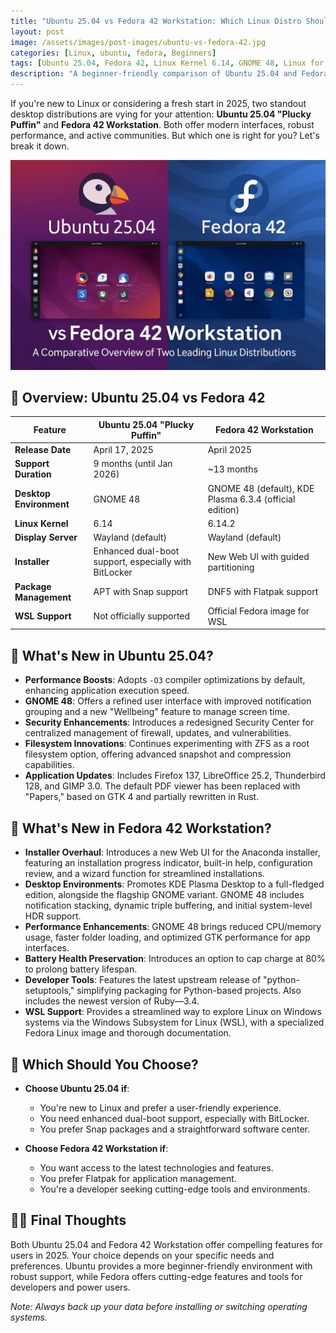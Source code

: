 ```yaml
---
title: "Ubuntu 25.04 vs Fedora 42 Workstation: Which Linux Distro Should You Choose in 2025?"
layout: post
image: /assets/images/post-images/ubuntu-vs-fedora-42.jpg
categories: [Linux, ubuntu, fedora, Beginners]
tags: [Ubuntu 25.04, Fedora 42, Linux Kernel 6.14, GNOME 48, Linux for Beginners]
description: "A beginner-friendly comparison of Ubuntu 25.04 and Fedora 42 Workstation, highlighting key features, differences, and which is best for you in 2025."
---
```


If you're new to Linux or considering a fresh start in 2025, two standout desktop distributions are vying for your attention: **Ubuntu 25.04 "Plucky Puffin"** and **Fedora 42 Workstation**. Both offer modern interfaces, robust performance, and active communities. But which one is right for you? Let's break it down.

![Ubuntu 25.04 vs Fedora 42 Workstation featured image](/assets/images/post-images/ubuntu-vs-fedora-42.jpg)

## 🐧 Overview: Ubuntu 25.04 vs Fedora 42

| Feature               | Ubuntu 25.04 "Plucky Puffin" | Fedora 42 Workstation       |
|-----------------------|------------------------------|-----------------------------|
| **Release Date**      | April 17, 2025               | April 2025                  |
| **Support Duration**  | 9 months (until Jan 2026)    | ~13 months                  |
| **Desktop Environment** | GNOME 48                     | GNOME 48 (default), KDE Plasma 6.3.4 (official edition) |
| **Linux Kernel**      | 6.14                          | 6.14.2                      |
| **Display Server**    | Wayland (default)             | Wayland (default)           |
| **Installer**         | Enhanced dual-boot support, especially with BitLocker | New Web UI with guided partitioning |
| **Package Management**| APT with Snap support         | DNF5 with Flatpak support   |
| **WSL Support**       | Not officially supported      | Official Fedora image for WSL |

## 🚀 What's New in Ubuntu 25.04?

- **Performance Boosts**: Adopts `-O3` compiler optimizations by default, enhancing application execution speed.
- **GNOME 48**: Offers a refined user interface with improved notification grouping and a new "Wellbeing" feature to manage screen time.
- **Security Enhancements**: Introduces a redesigned Security Center for centralized management of firewall, updates, and vulnerabilities.
- **Filesystem Innovations**: Continues experimenting with ZFS as a root filesystem option, offering advanced snapshot and compression capabilities.
- **Application Updates**: Includes Firefox 137, LibreOffice 25.2, Thunderbird 128, and GIMP 3.0. The default PDF viewer has been replaced with "Papers," based on GTK 4 and partially rewritten in Rust.

## 🔧 What's New in Fedora 42 Workstation?

- **Installer Overhaul**: Introduces a new Web UI for the Anaconda installer, featuring an installation progress indicator, built-in help, configuration review, and a wizard function for streamlined installations.
- **Desktop Environments**: Promotes KDE Plasma Desktop to a full-fledged edition, alongside the flagship GNOME variant. GNOME 48 includes notification stacking, dynamic triple buffering, and initial system-level HDR support.
- **Performance Enhancements**: GNOME 48 brings reduced CPU/memory usage, faster folder loading, and optimized GTK performance for app interfaces.
- **Battery Health Preservation**: Introduces an option to cap charge at 80% to prolong battery lifespan.
- **Developer Tools**: Features the latest upstream release of "python-setuptools," simplifying packaging for Python-based projects. Also includes the newest version of Ruby—3.4.
- **WSL Support**: Provides a streamlined way to explore Linux on Windows systems via the Windows Subsystem for Linux (WSL), with a specialized Fedora Linux image and thorough documentation.

## 🎯 Which Should You Choose?

- **Choose Ubuntu 25.04 if**:
  - You're new to Linux and prefer a user-friendly experience.
  - You need enhanced dual-boot support, especially with BitLocker.
  - You prefer Snap packages and a straightforward software center.

- **Choose Fedora 42 Workstation if**:
  - You want access to the latest technologies and features.
  - You prefer Flatpak for application management.
  - You're a developer seeking cutting-edge tools and environments.

## 🧑‍💻 Final Thoughts

Both Ubuntu 25.04 and Fedora 42 Workstation offer compelling features for users in 2025. Your choice depends on your specific needs and preferences. Ubuntu provides a more beginner-friendly environment with robust support, while Fedora offers cutting-edge features and tools for developers and power users.

*Note: Always back up your data before installing or switching operating systems.*

